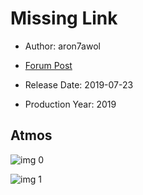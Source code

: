 # Missing Link

* Author: aron7awol

* [Forum Post](https://www.avsforum.com/threads/bass-eq-for-filtered-movies.2995212/post-58322708)

* Release Date: 2019-07-23
* Production Year: 2019

## Atmos

![img 0](https://i.imgur.com/mfaQCWz.jpg)

![img 1](https://i.imgur.com/GM6nlaN.jpg)

